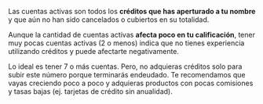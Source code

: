 Las cuentas activas son todos los **créditos que has aperturado a tu nombre** y que aún no han sido cancelados o cubiertos en su totalidad.

Aunque la cantidad de cuentas activas **afecta poco en tu calificación**, tener muy pocas cuentas activas (2 o menos) indica que no tienes experiencia utilizando créditos y puede afectarte negativamente.

Lo ideal es tener 7 o más cuentas. Pero, no adquieras créditos solo para subir este número porque terminarás endeudado. Te recomendamos que vayas creciendo poco a poco y adquieras productos con pocas comisiones y tasas bajas (ej. tarjetas de crédito sin anualidad).
